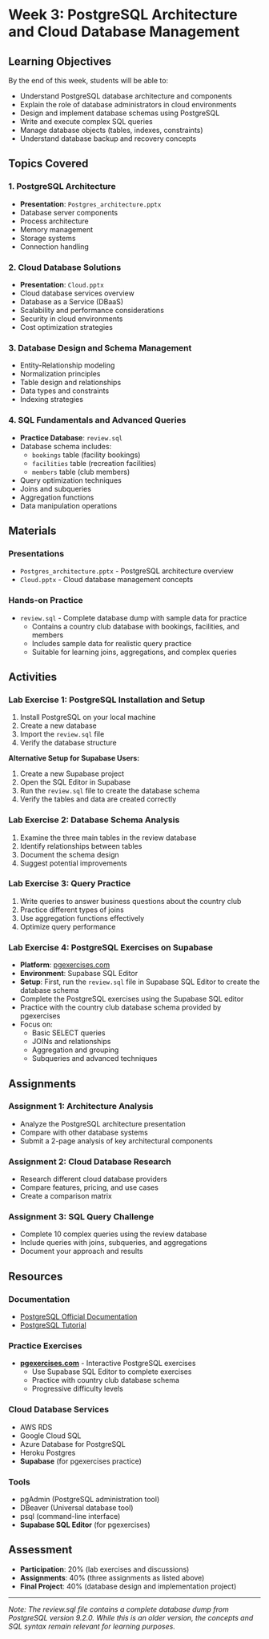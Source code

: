 # Week 3: PostgreSQL Architecture and Cloud Database Management

## Learning Objectives

By the end of this week, students will be able to:
- Understand PostgreSQL database architecture and components
- Explain the role of database administrators in cloud environments
- Design and implement database schemas using PostgreSQL
- Write and execute complex SQL queries
- Manage database objects (tables, indexes, constraints)
- Understand database backup and recovery concepts

## Topics Covered

### 1. PostgreSQL Architecture
- **Presentation**: `Postgres_architecture.pptx`
- Database server components
- Process architecture
- Memory management
- Storage systems
- Connection handling

### 2. Cloud Database Solutions
- **Presentation**: `Cloud.pptx`
- Cloud database services overview
- Database as a Service (DBaaS)
- Scalability and performance considerations
- Security in cloud environments
- Cost optimization strategies

### 3. Database Design and Schema Management
- Entity-Relationship modeling
- Normalization principles
- Table design and relationships
- Data types and constraints
- Indexing strategies

### 4. SQL Fundamentals and Advanced Queries
- **Practice Database**: `review.sql`
- Database schema includes:
  - `bookings` table (facility bookings)
  - `facilities` table (recreation facilities)
  - `members` table (club members)
- Query optimization techniques
- Joins and subqueries
- Aggregation functions
- Data manipulation operations

## Materials

### Presentations
- `Postgres_architecture.pptx` - PostgreSQL architecture overview
- `Cloud.pptx` - Cloud database management concepts

### Hands-on Practice
- `review.sql` - Complete database dump with sample data for practice
  - Contains a country club database with bookings, facilities, and members
  - Includes sample data for realistic query practice
  - Suitable for learning joins, aggregations, and complex queries

## Activities

### Lab Exercise 1: PostgreSQL Installation and Setup
1. Install PostgreSQL on your local machine
2. Create a new database
3. Import the `review.sql` file
4. Verify the database structure

**Alternative Setup for Supabase Users:**
1. Create a new Supabase project
2. Open the SQL Editor in Supabase
3. Run the `review.sql` file to create the database schema
4. Verify the tables and data are created correctly

### Lab Exercise 2: Database Schema Analysis
1. Examine the three main tables in the review database
2. Identify relationships between tables
3. Document the schema design
4. Suggest potential improvements

### Lab Exercise 3: Query Practice
1. Write queries to answer business questions about the country club
2. Practice different types of joins
3. Use aggregation functions effectively
4. Optimize query performance

### Lab Exercise 4: PostgreSQL Exercises on Supabase
- **Platform**: [pgexercises.com](https://pgexercises.com/gettingstarted.html)
- **Environment**: Supabase SQL Editor
- **Setup**: First, run the `review.sql` file in Supabase SQL Editor to create the database schema
- Complete the PostgreSQL exercises using the Supabase SQL editor
- Practice with the country club database schema provided by pgexercises
- Focus on:
  - Basic SELECT queries
  - JOINs and relationships
  - Aggregation and grouping
  - Subqueries and advanced techniques

## Assignments

### Assignment 1: Architecture Analysis
- Analyze the PostgreSQL architecture presentation
- Compare with other database systems
- Submit a 2-page analysis of key architectural components

### Assignment 2: Cloud Database Research
- Research different cloud database providers
- Compare features, pricing, and use cases
- Create a comparison matrix

### Assignment 3: SQL Query Challenge
- Complete 10 complex queries using the review database
- Include queries with joins, subqueries, and aggregations
- Document your approach and results

## Resources

### Documentation
- [PostgreSQL Official Documentation](https://www.postgresql.org/docs/)
- [PostgreSQL Tutorial](https://www.postgresqltutorial.com/)

### Practice Exercises
- **[pgexercises.com](https://pgexercises.com/gettingstarted.html)** - Interactive PostgreSQL exercises
  - Use Supabase SQL Editor to complete exercises
  - Practice with country club database schema
  - Progressive difficulty levels

### Cloud Database Services
- AWS RDS
- Google Cloud SQL
- Azure Database for PostgreSQL
- Heroku Postgres
- **Supabase** (for pgexercises practice)

### Tools
- pgAdmin (PostgreSQL administration tool)
- DBeaver (Universal database tool)
- psql (command-line interface)
- **Supabase SQL Editor** (for pgexercises)

## Assessment

- **Participation**: 20% (lab exercises and discussions)
- **Assignments**: 40% (three assignments as listed above)
- **Final Project**: 40% (database design and implementation project)

---

*Note: The review.sql file contains a complete database dump from PostgreSQL version 9.2.0. While this is an older version, the concepts and SQL syntax remain relevant for learning purposes.*
